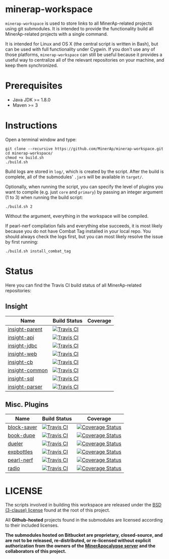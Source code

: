 # minerap-workspace

`minerap-workspace` is used to store links to all MinerAp-related projects using git submodules.
It is intended to provide the functionality build all MinerAp-related projects with a single command.

It is intended for Linux and OS X (the central script is written in Bash), but can be used with full functionality under Cygwin. If you don't use any of those platforms, `minerap-workspace` can still be useful because it provides a useful way to centralize all of the relevant repositories on your machine, and keep them synchronized.

# Prerequisites

* Java JDK >= 1.8.0
* Maven >= 3

# Instructions

Open a terminal window and type:
    
    git clone --recursive https://github.com/MinerAp/minerap-workspace.git
    cd minerap-workspace/
    chmod +x build.sh
    ./build.sh

Build logs are stored in `log/`, which is created by the script.
After the build is complete, all of the submodules' `.jar`s will be available in `target/`.

Optionally, when running the script, you can specify the level of plugins you want to compile (e.g. just `core` and `primary`) by passing an integer argument (1 to 3) when running the build script:

    ./build.sh 2

Without the argument, everything in the workspace will be compiled.

If pearl-nerf compilation fails and everything else succeeds, it is most likely because you do not have Combat Tag installed in your local repo.
You should always check the logs first, but you can most likely resolve the issue by first running:

    ./build.sh install_combat_tag

# Status

Here you can find the Travis CI build status of all MinerAp-related repositories:

## Insight

Name|Build Status|Coverage
----|------------|--------
[insight-parent](https://github.com/MinerAp/insight-parent)|[![Travis CI](https://secure.travis-ci.org/MinerAp/insight-parent.png)](http://travis-ci.org/#!/MinerAp/insight-parent)
[insight-api](https://github.com/MinerAp/insight-api)|[![Travis CI](https://secure.travis-ci.org/MinerAp/insight-api.png)](http://travis-ci.org/#!/MinerAp/insight-api)
[insight-jdbc](https://github.com/MinerAp/insight-jdbc)|[![Travis CI](https://secure.travis-ci.org/MinerAp/insight-jdbc.png)](http://travis-ci.org/#!/MinerAp/insight-jdbc)
[insight-web](https://github.com/MinerAp/insight-web)|[![Travis CI](https://secure.travis-ci.org/MinerAp/insight-web.png)](http://travis-ci.org/#!/MinerAp/insight-web)
[insight-cb](https://github.com/MinerAp/insight-cb)|[![Travis CI](https://secure.travis-ci.org/MinerAp/insight-cb.png)](http://travis-ci.org/#!/MinerAp/insight-cb)
[insight-common](https://github.com/MinerAp/insight-common)|[![Travis CI](https://secure.travis-ci.org/MinerAp/insight-common.png)](http://travis-ci.org/#!/MinerAp/insight-common)
[insight-sql](https://github.com/MinerAp/insight-sql)|[![Travis CI](https://secure.travis-ci.org/MinerAp/insight-sql.png)](http://travis-ci.org/#!/MinerAp/insight-sql)
[insight-parser](https://github.com/MinerAp/insight-parser)|[![Travis CI](https://secure.travis-ci.org/MinerAp/insight-parser.png)](http://travis-ci.org/#!/MinerAp/insight-parser)

## Misc. Plugins
Name|Build Status|Coverage
----|------------|--------
[block-saver][block-saver_repo]|[![Travis CI][block-saver_status]][block-saver_build]|[![Coverage Status][block-saver_coverage]][block-saver_coveralls]
[book-dupe][book-dupe_repo]|[![Travis CI][book-dupe_status]][book-dupe_build]|[![Coverage Status][book-dupe_coverage]][book-dupe_coveralls]
[dueler][dueler_repo]|[![Travis CI][dueler_status]][dueler_build]|[![Coverage Status][dueler_coverage]][dueler_coveralls]
[expbottles][expbottles_repo]|[![Travis CI][expbottles_status]][expbottles_build]|[![Coverage Status][expbottles_coverage]][expbottles_coveralls]
[pearl-nerf][pearl-nerf_repo]|[![Travis CI][pearl-nerf_status]][pearl-nerf_build]|[![Coverage Status][pearl-nerf_coverage]][pearl-nerf_coveralls]
[radio][radio_repo]|[![Travis CI][radio_status]][radio_build]|[![Coverage Status][radio_coverage]][radio_coveralls]

# LICENSE

The scripts involved in building this workspace are released under the [BSD (3-clause) license](https://github.com/MinerAp/minerap-workspace/blob/master/LICENSE) found at the root of this project.

All **Github-hosted** projects found in the submodules are licensed according to their included licenses.

**The submodules hosted on Bitbucket are proprietary, closed-source, and are not to be released, re-distributed, or re-licensed without explicit authorization from the owners of the [MinerApocalypse server](https://minerap.com) and the collaborators of this project.**

[block-saver_repo]: https://github.com/MinerAp/block-saver "block-saver repository"
[book-dupe_repo]:   https://github.com/MinerAp/book-dupe   "book-dupe repository"
[dueler_repo]:      https://github.com/MinerAp/dueler      "dueler repository"
[expbottles_repo]:  https://github.com/MinerAp/expbottles  "expbottles repository"
[pearl-nerf_repo]:  https://github.com/MinerAp/pearl-nerf  "pearl-nerf repository"
[radio_repo]:       https://github.com/MinerAp/radio       "radio repository"

[block-saver_status]: https://secure.travis-ci.org/MinerAp/block-saver.png "block-saver status"
[book-dupe_status]:   https://secure.travis-ci.org/MinerAp/book-dupe.png   "book-dupe status"
[dueler_status]:      https://secure.travis-ci.org/MinerAp/dueler.png      "dueler status"
[expbottles_status]:  https://secure.travis-ci.org/MinerAp/expbottles.png  "expbottles status"
[pearl-nerf_status]:  https://secure.travis-ci.org/MinerAp/pearl-nerf.png  "pearl-nerf status"
[radio_status]:       https://secure.travis-ci.org/MinerAp/radio.png       "radio status"

[block-saver_build]: http://travis-ci.org/#!/MinerAp/block-saver "block-saver build"
[book-dupe_build]:   http://travis-ci.org/#!/MinerAp/book-dupe   "book-dupe build"
[dueler_build]:      http://travis-ci.org/#!/MinerAp/dueler      "dueler build"
[expbottles_build]:  http://travis-ci.org/#!/MinerAp/expbottles  "expbottles build"
[pearl-nerf_build]:  http://travis-ci.org/#!/MinerAp/pearl-nerf  "pearl-nerf build"
[radio_build]:       http://travis-ci.org/#!/MinerAp/radio       "radio build"

[block-saver_coverage]: https://img.shields.io/coveralls/MinerAp/block-saver.svg "block-saver coverage"
[book-dupe_coverage]:   https://img.shields.io/coveralls/MinerAp/book-dupe.svg   "book-dupe coverage"
[dueler_coverage]:      https://img.shields.io/coveralls/MinerAp/dueler.svg      "dueler coverage"
[expbottles_coverage]:  https://img.shields.io/coveralls/MinerAp/expbottles.svg  "expbottles coverage"
[pearl-nerf_coverage]:  https://img.shields.io/coveralls/MinerAp/pearl-nerf.svg  "pearl-nerf coverage"
[radio_coverage]:       https://img.shields.io/coveralls/MinerAp/radio.svg       "radio coverage"

[block-saver_coveralls]: https://coveralls.io/r/MinerAp/block-saver?branch=master "block-saver coveralls"
[book-dupe_coveralls]:   https://coveralls.io/r/MinerAp/book-dupe?branch=master   "book-dupe coveralls"
[dueler_coveralls]:      https://coveralls.io/r/MinerAp/dueler?branch=master      "dueler coveralls"
[expbottles_coveralls]:  https://coveralls.io/r/MinerAp/expbottles?branch=master  "expbottles coveralls"
[pearl-nerf_coveralls]:  https://coveralls.io/r/MinerAp/pearl-nerf?branch=master  "pearl-nerf coveralls"
[radio_coveralls]:       https://coveralls.io/r/MinerAp/radio?branch=master       "radio coveralls"
